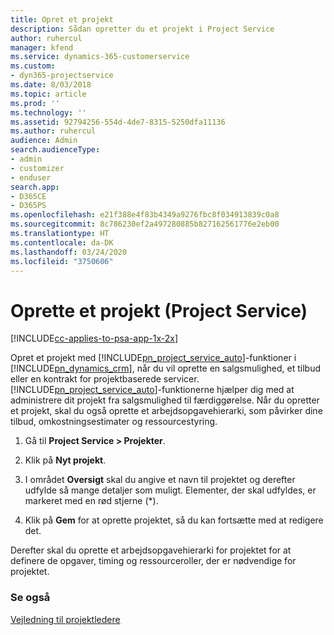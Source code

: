 ```yaml
---
title: Opret et projekt
description: Sådan opretter du et projekt i Project Service
author: ruhercul
manager: kfend
ms.service: dynamics-365-customerservice
ms.custom:
- dyn365-projectservice
ms.date: 8/03/2018
ms.topic: article
ms.prod: ''
ms.technology: ''
ms.assetid: 92794256-554d-4de7-8315-5250dfa11136
ms.author: ruhercul
audience: Admin
search.audienceType:
- admin
- customizer
- enduser
search.app:
- D365CE
- D365PS
ms.openlocfilehash: e21f388e4f83b4349a9276fbc8f034913839c0a8
ms.sourcegitcommit: 8c786230ef2a497280885b827162561776e2eb00
ms.translationtype: HT
ms.contentlocale: da-DK
ms.lasthandoff: 03/24/2020
ms.locfileid: "3750606"
---
```

# <a name="create-a-project-project-service"></a>Oprette et projekt (Project Service)

[!INCLUDE[cc-applies-to-psa-app-1x-2x](../includes/cc-applies-to-psa-app-1x-2x.md)]

Opret et projekt med [!INCLUDE[pn_project_service_auto](../includes/pn-project-service-auto.md)]-funktioner i [!INCLUDE[pn_dynamics_crm](../includes/pn-dynamics-crm.md)], når du vil oprette en salgsmulighed, et tilbud eller en kontrakt for projektbaserede servicer. [!INCLUDE[pn_project_service_auto](../includes/pn-project-service-auto.md)]-funktionerne hjælper dig med at administrere dit projekt fra salgsmulighed til færdiggørelse. Når du opretter et projekt, skal du også oprette et arbejdsopgavehierarki, som påvirker dine tilbud, omkostningsestimater og ressourcestyring.  
  
1.  Gå til **Project Service > Projekter**.  
  
2.  Klik på **Nyt projekt**.  
  
3.  I området **Oversigt** skal du angive et navn til projektet og derefter udfylde så mange detaljer som muligt. Elementer, der skal udfyldes, er markeret med en rød stjerne (*).  
  
4.  Klik på **Gem** for at oprette projektet, så du kan fortsætte med at redigere det.  
  
Derefter skal du oprette et arbejdsopgavehierarki for projektet for at definere de opgaver, timing og ressourceroller, der er nødvendige for projektet.  
  
### <a name="see-also"></a>Se også  
 [Vejledning til projektledere](../project-service/project-manager-guide.md)

